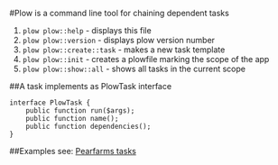 #Plow is a command line tool for chaining dependent tasks

1. `plow plow::help` - displays this file
2. `plow plow::version` - displays plow version number
3. `plow plow::create::task` - makes a new task template
4. `plow plow::init` - creates a plowfile marking the scope of the app
5. `plow plow::show::all` - shows all tasks in the current scope


##A task implements as PlowTask interface

	interface PlowTask {
		public function run($args);
		public function name();
		public function dependencies();
	}
	
##Examples
see: [Pearfarms tasks](http://github.com/jetviper21/pearfarm_channel_server/tree/master/tasks/)